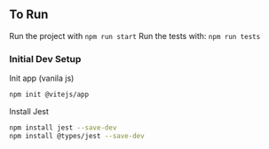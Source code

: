 
## To Run
Run the project with `npm run start`
Run the tests with: `npm run tests`


### Initial Dev Setup
Init app (vanila js)
``` bash
npm init @vitejs/app
```

Install Jest
``` bash
npm install jest --save-dev
npm install @types/jest --save-dev
```

